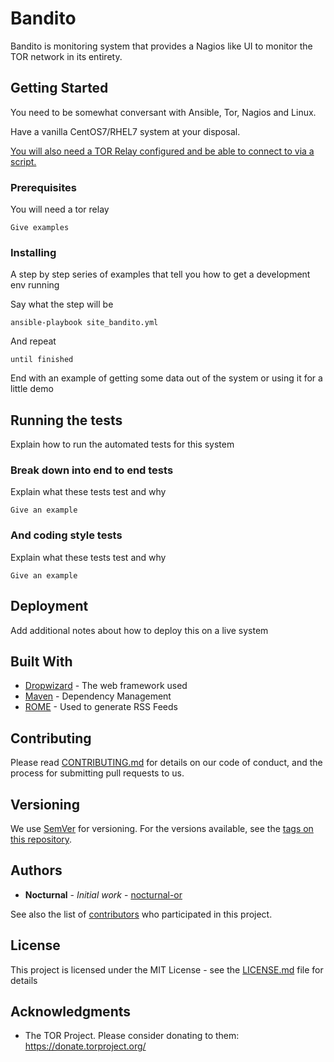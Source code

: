 # Bandito 
Bandito is monitoring system that provides a Nagios like UI to monitor the TOR network in its entirety.   

## Getting Started

You need to be somewhat conversant with Ansible, Tor, Nagios and Linux.

Have a vanilla CentOS7/RHEL7 system at your disposal.

[You will also need a TOR Relay configured and be able to connect to via a script.](https://stem.torproject.org/tutorials/the_little_relay_that_could.html)

### Prerequisites

You will need a tor relay 

```
Give examples
```

### Installing

A step by step series of examples that tell you how to get a development env running

Say what the step will be

```
ansible-playbook site_bandito.yml
```

And repeat

```
until finished
```

End with an example of getting some data out of the system or using it for a little demo

## Running the tests

Explain how to run the automated tests for this system

### Break down into end to end tests

Explain what these tests test and why

```
Give an example
```

### And coding style tests

Explain what these tests test and why

```
Give an example
```

## Deployment

Add additional notes about how to deploy this on a live system

## Built With

* [Dropwizard](http://www.dropwizard.io/1.0.2/docs/) - The web framework used
* [Maven](https://maven.apache.org/) - Dependency Management
* [ROME](https://rometools.github.io/rome/) - Used to generate RSS Feeds

## Contributing

Please read [CONTRIBUTING.md](https://gist.github.com/PurpleBooth/b24679402957c63ec426) for details on our code of conduct, and the process for submitting pull requests to us.

## Versioning

We use [SemVer](http://semver.org/) for versioning. For the versions available, see the [tags on this repository](https://github.com/your/project/tags). 

## Authors
* **Nocturnal** - *Initial work* - [nocturnal-or](https://github.com/nocturnal-or)

See also the list of [contributors](https://github.com/your/project/contributors) who participated in this project.

## License

This project is licensed under the MIT License - see the [LICENSE.md](LICENSE.md) file for details

## Acknowledgments

* The TOR Project. Please consider donating to them: https://donate.torproject.org/
